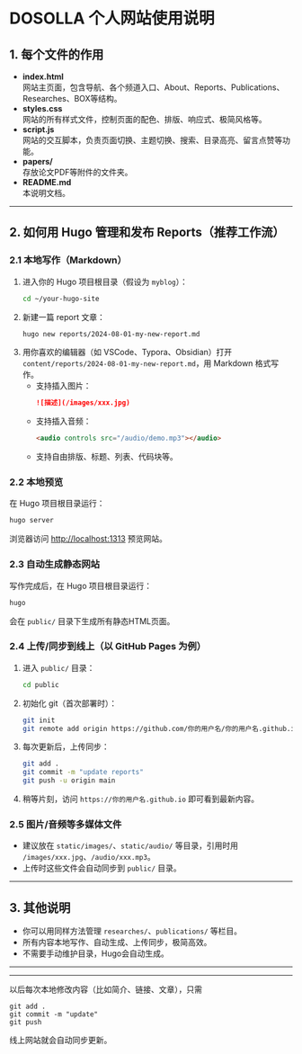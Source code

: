 # DOSOLLA 个人网站使用说明

## 1. 每个文件的作用

- **index.html**  
  网站主页面，包含导航、各个频道入口、About、Reports、Publications、Researches、BOX等结构。
- **styles.css**  
  网站的所有样式文件，控制页面的配色、排版、响应式、极简风格等。
- **script.js**  
  网站的交互脚本，负责页面切换、主题切换、搜索、目录高亮、留言点赞等功能。
- **papers/**  
  存放论文PDF等附件的文件夹。
- **README.md**  
  本说明文档。

---

## 2. 如何用 Hugo 管理和发布 Reports（推荐工作流）

### 2.1 本地写作（Markdown）

1. 进入你的 Hugo 项目根目录（假设为 `myblog`）：
   ```bash
   cd ~/your-hugo-site
   ```
2. 新建一篇 report 文章：
   ```bash
   hugo new reports/2024-08-01-my-new-report.md
   ```
3. 用你喜欢的编辑器（如 VSCode、Typora、Obsidian）打开 `content/reports/2024-08-01-my-new-report.md`，用 Markdown 格式写作。
   - 支持插入图片：
     ```markdown
     ![描述](/images/xxx.jpg)
     ```
   - 支持插入音频：
     ```html
     <audio controls src="/audio/demo.mp3"></audio>
     ```
   - 支持自由排版、标题、列表、代码块等。

### 2.2 本地预览

在 Hugo 项目根目录运行：
```bash
hugo server
```
浏览器访问 [http://localhost:1313](http://localhost:1313) 预览网站。

### 2.3 自动生成静态网站

写作完成后，在 Hugo 项目根目录运行：
```bash
hugo
```
会在 `public/` 目录下生成所有静态HTML页面。

### 2.4 上传/同步到线上（以 GitHub Pages 为例）

1. 进入 `public/` 目录：
   ```bash
   cd public
   ```
2. 初始化 git（首次部署时）：
   ```bash
   git init
   git remote add origin https://github.com/你的用户名/你的用户名.github.io.git
   ```
3. 每次更新后，上传同步：
   ```bash
   git add .
   git commit -m "update reports"
   git push -u origin main
   ```
4. 稍等片刻，访问 `https://你的用户名.github.io` 即可看到最新内容。

### 2.5 图片/音频等多媒体文件
- 建议放在 `static/images/`、`static/audio/` 等目录，引用时用 `/images/xxx.jpg`、`/audio/xxx.mp3`。
- 上传时这些文件会自动同步到 `public/` 目录。

---

## 3. 其他说明
- 你可以用同样方法管理 `researches/`、`publications/` 等栏目。
- 所有内容本地写作、自动生成、上传同步，极简高效。
- 不需要手动维护目录，Hugo会自动生成。

---
---
以后每次本地修改内容（比如简介、链接、文章），只需 
```
git add .
git commit -m "update" 
git push
```
线上网站就会自动同步更新。